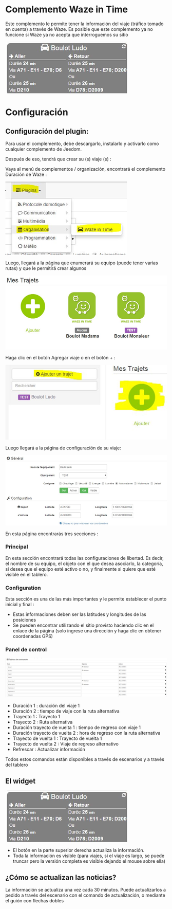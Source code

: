 # Complemento Waze in Time 

Este complemento le permite tener la información del viaje (tráfico tomado en cuenta) a través de Waze. Es posible que este complemento ya no funcione si Waze ya no acepta que interroguemos su sitio

![wazeintime screenshot1](../images/wazeintime_screenshot1.jpg)

# Configuración 

## Configuración del plugin: 

Para usar el complemento, debe descargarlo, instalarlo y activarlo como cualquier complemento de Jeedom.

Después de eso, tendrá que crear su (s) viaje (s) :

Vaya al menú de complementos / organización, encontrará el complemento Duración de Waze :

![configuration1](../images/configuration1.jpg)

Luego, llegará a la página que enumerará su equipo (puede tener varias rutas) y que le permitirá crear algunos

![wazeintime screenshot2](../images/wazeintime_screenshot2.jpg)

Haga clic en el botón Agregar viaje o en el botón + :

![config2](../images/config2.jpg)

Luego llegará a la página de configuración de su viaje:

![wazeintime screenshot3](../images/wazeintime_screenshot3.jpg)

En esta página encontrarás tres secciones :

### Principal

En esta sección encontrará todas las configuraciones de libertad. Es decir, el nombre de su equipo, el objeto con el que desea asociarlo, la categoría, si desea que el equipo esté activo o no, y finalmente si quiere que esté visible en el tablero.

### Configuration

Esta sección es una de las más importantes y le permite establecer el punto inicial y final :

-   Estas informaciones deben ser las latitudes y longitudes de las posiciones
-   Se pueden encontrar utilizando el sitio provisto haciendo clic en el enlace de la página (solo ingrese una dirección y haga clic en obtener coordenadas GPS)

### Panel de control

![config3](../images/config3.jpg)

-   Duración 1 : duración del viaje 1
-   Duración 2 : tiempo de viaje con la ruta alternativa
-   Trayecto 1 : Trayecto 1
-   Trayecto 2 : Ruta alternativa
-   Duración trayecto de vuelta 1 : tiempo de regreso con viaje 1
-   Duración trayecto de vuelta 2 : hora de regreso con la ruta alternativa
-   Trayecto de vuelta 1 : Trayecto de vuelta 1
-   Trayecto de vuelta 2 : Viaje de regreso alternativo
-   Refrescar : Actualizar información

Todos estos comandos están disponibles a través de escenarios y a través del tablero

## El widget

![wazeintime screenshot1](../images/wazeintime_screenshot1.jpg)

-   El botón en la parte superior derecha actualiza la información.
-   Toda la información es visible (para viajes, si el viaje es largo, se puede truncar pero la versión completa es visible dejando el mouse sobre ella)

## ¿Cómo se actualizan las noticias?

La información se actualiza una vez cada 30 minutos. Puede actualizarlos a pedido a través del escenario con el comando de actualización, o mediante el guión con flechas dobles
